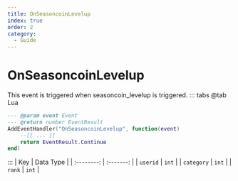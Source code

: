 ```yaml
---
title: OnSeasoncoinLevelup
index: true
order: 2
category:
  - Guide
---
```


# OnSeasoncoinLevelup
This event is triggered when seasoncoin_levelup is triggered.
::: tabs
@tab Lua
```lua
--- @param event Event
--- @return number EventResult
AddEventHandler("OnSeasoncoinLevelup", function(event)
    --[[ ... ]]
    return EventResult.Continue
end)
```

:::
|     Key    | Data Type |
| :--------: | :-------: |
|  `userid`  |   `int`   |
| `category` |   `int`   |
|   `rank`   |   `int`   |